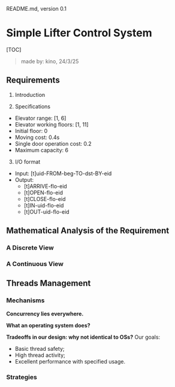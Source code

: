 README.md, version 0.1

# Simple Lifter Control System

[TOC]

> made by: kino, 24/3/25

## Requirements

1. Introduction

2. Specifications

  - Elevator range: [1, 6]
  - Elevator working floors: [1, 11]
  - Initial floor: 0
  - Moving cost: 0.4s
  - Single door operation cost: 0.2
  - Maximum capacity: 6

3. I/O format

  - Input: [t]uid-FROM-beg-TO-dst-BY-eid
  - Output: 
    - [t]ARRIVE-flo-eid
    - [t]OPEN-flo-eid
    - [t]CLOSE-flo-eid
    - [t]IN-uid-flo-eid
    - [t]OUT-uid-flo-eid

## Mathematical Analysis of the Requirement

### A Discrete View

### A Continuous View

## Threads Management

### Mechanisms

**Concurrency lies everywhere.**

**What an operating system does?**

**Tradeoffs in our design: why not identical to OSs?** Our goals:

- Basic thread safety;
- High thread activity;
- Excellent performance with specified usage.

### Strategies
